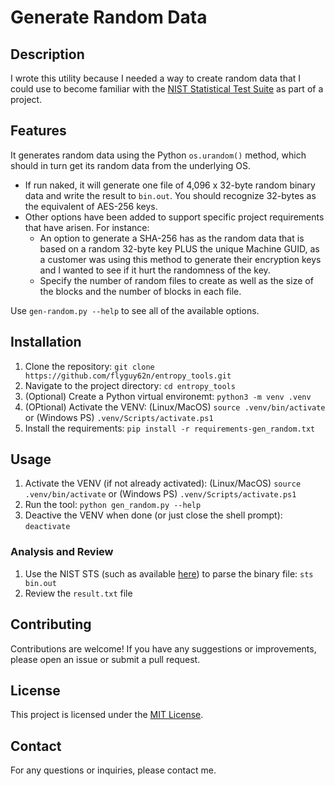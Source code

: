 # Generate Random Data

## Description
I wrote this utility because I needed a way to create random data that I could use to become familiar with the [NIST Statistical Test Suite](https://github.com/arcetri/sts) as part of a project.

## Features
It generates random data using the Python `os.urandom()` method, which should in turn get its random data from the underlying OS.
* If run naked, it will generate one file of 4,096 x 32-byte random binary data and write the result to `bin.out`.  You should recognize 32-bytes as the equivalent of AES-256 keys.
* Other options have been added to support specific project requirements that have arisen.  For instance:
    * An option to generate a SHA-256 has as the random data that is based on a random 32-byte key PLUS the unique Machine GUID, as a customer was using this method to generate their encryption keys and I wanted to see if it hurt the randomness of the key.
    * Specify the number of random files to create as well as the size of the blocks and the number of blocks in each file.

Use `gen-random.py --help` to see all of the available options.

## Installation
1. Clone the repository: `git clone https://github.com/flyguy62n/entropy_tools.git`
2. Navigate to the project directory: `cd entropy_tools`
3. (Optional) Create a Python virtual environemt: `python3 -m venv .venv`
4. (OPtional) Activate the VENV: (Linux/MacOS) `source .venv/bin/activate` or (Windows PS) `.venv/Scripts/activate.ps1`
5. Install the requirements: `pip install -r requirements-gen_random.txt`

## Usage
1. Activate the VENV (if not already activated): (Linux/MacOS) `source .venv/bin/activate` or (Windows PS) `.venv/Scripts/activate.ps1`
2. Run the tool: `python gen_random.py --help`
3. Deactive the VENV when done (or just close the shell prompt): `deactivate`

### Analysis and Review
1. Use the NIST STS (such as available [here](https://github.com/arcetri/sts)) to parse the binary file: `sts bin.out`
2. Review the `result.txt` file

## Contributing
Contributions are welcome! If you have any suggestions or improvements, please open an issue or submit a pull request.

## License
This project is licensed under the [MIT License](LICENSE).

## Contact
For any questions or inquiries, please contact me.
